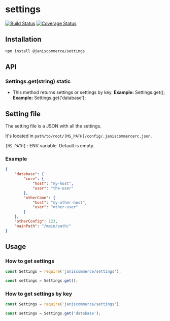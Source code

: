 # settings

[![Build Status](https://travis-ci.org/janis-commerce/settings.svg?branch=master)](https://travis-ci.org/janis-commerce/settings)
[![Coverage Status](https://coveralls.io/repos/github/janis-commerce/settings/badge.svg?branch=master)](https://coveralls.io/github/janis-commerce/settings?branch=master)

## Installation
```bash
npm install @janiscommerce/settings
```

## API

### Settings.get(string) **static**
- This method returns settings or settings by key.
**Example:** Settings.get();
**Example:** Settings.get('database');

## Setting file

The setting file is a JSON with all the settings.

It's located in `path/to/root/[MS_PATH]/config/.janiscommercerc.json`.

`[MS_PATH]` : ENV variable. Default is empty.


### Example
```json
{
	"database": {
		"core": {
			"host": "my-host",
			"user": "the-user"
		},
		"otherConn": {
			"host": "my-other-host",
			"user": "other-user"
		}
	},
	"otherConfig": 123,
	"mainPath": "/main/path/"
}
```

## Usage

### How to get settings

```js
const Settings = require('janiscommerce/settings');

const settings = Settings.get();
```

### How to get settings by key

```js
const Settings = require('janiscommerce/settings');

const settings = Settings.get('database');
```
